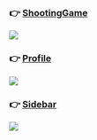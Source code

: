 ### 👉 [ShootingGame](/shootingGame)

![](https://blog.kakaocdn.net/dn/uP66c/btrWKbkE6mw/Ry9h6OERD338cgmVQwCAak/img.gif)

### 👉 [Profile](/profile)

![](https://blog.kakaocdn.net/dn/csvUgL/btrZAFJJx0z/lHCyM4iJdpJYe3vCsTb5jK/img.gif)


### 👉 [Sidebar](/sidebar)

![](https://blog.kakaocdn.net/dn/ciq1ZZ/btrZAGPqjOO/K1PC69PNidk7DwnPAADDS0/img.gif)
